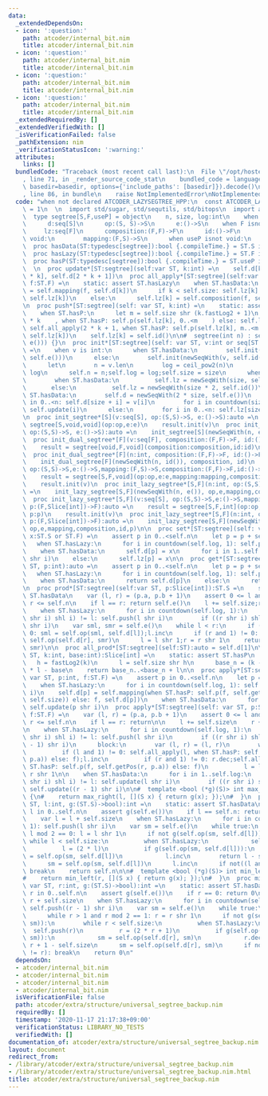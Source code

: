 ```yaml
---
data:
  _extendedDependsOn:
  - icon: ':question:'
    path: atcoder/internal_bit.nim
    title: atcoder/internal_bit.nim
  - icon: ':question:'
    path: atcoder/internal_bit.nim
    title: atcoder/internal_bit.nim
  - icon: ':question:'
    path: atcoder/internal_bit.nim
    title: atcoder/internal_bit.nim
  - icon: ':question:'
    path: atcoder/internal_bit.nim
    title: atcoder/internal_bit.nim
  _extendedRequiredBy: []
  _extendedVerifiedWith: []
  _isVerificationFailed: false
  _pathExtension: nim
  _verificationStatusIcon: ':warning:'
  attributes:
    links: []
  bundledCode: "Traceback (most recent call last):\n  File \"/opt/hostedtoolcache/Python/3.10.2/x64/lib/python3.10/site-packages/onlinejudge_verify/documentation/build.py\"\
    , line 71, in _render_source_code_stat\n    bundled_code = language.bundle(stat.path,\
    \ basedir=basedir, options={'include_paths': [basedir]}).decode()\n  File \"/opt/hostedtoolcache/Python/3.10.2/x64/lib/python3.10/site-packages/onlinejudge_verify/languages/nim.py\"\
    , line 86, in bundle\n    raise NotImplementedError\nNotImplementedError\n"
  code: "when not declared ATCODER_LAZYSEGTREE_HPP:\n  const ATCODER_LAZYSEGTREE_HPP*\
    \ = 1\n  \n  import std/sugar, std/sequtils, std/bitops\n  import atcoder/internal_bit\n\
    \  type segtree[S,F,useP] = object\n    n, size, log:int\n    when S isnot void:\n\
    \      d:seq[S]\n      op:(S, S)->S\n      e:()->S\n    when F isnot void:\n \
    \     lz:seq[F]\n      composition:(F,F)->F\n      id:()->F\n      when S isnot\
    \ void:\n        mapping:(F,S)->S\n      when useP isnot void:\n        p:(F,Slice[int])->F\n\
    \  proc hasData(ST:typedesc[segtree]):bool {.compileTime.} = ST.S isnot void\n\
    \  proc hasLazy(ST:typedesc[segtree]):bool {.compileTime.} = ST.F isnot void\n\
    \  proc hasP(ST:typedesc[segtree]):bool {.compileTime.} = ST.useP isnot void\n\
    \  \n  proc update*[ST:segtree](self:var ST, k:int) =\n    self.d[k] = self.op(self.d[2\
    \ * k], self.d[2 * k + 1])\n  proc all_apply*[ST:segtree](self:var ST, k:int,\
    \ f:ST.F) =\n    static: assert ST.hasLazy\n    when ST.hasData:\n      self.d[k]\
    \ = self.mapping(f, self.d[k])\n      if k < self.size: self.lz[k] = self.composition(f,\
    \ self.lz[k])\n    else:\n      self.lz[k] = self.composition(f, self.lz[k])\n\
    \n  proc push*[ST:segtree](self: var ST, k:int) =\n    static: assert ST.hasLazy\n\
    \    when ST.hasP:\n      let m = self.size shr (k.fastLog2 + 1)\n    self.all_apply(2\
    \ * k    , when ST.hasP: self.p(self.lz[k], 0..<m    ) else: self.lz[k])\n   \
    \ self.all_apply(2 * k + 1, when ST.hasP: self.p(self.lz[k], m..<m + m) else:\
    \ self.lz[k])\n    self.lz[k] = self.id()\n\n#  segtree(int n) : segtree(std::vector<S>(n,\
    \ e())) {}\n  proc init*[ST:segtree](self: var ST, v:int or seq[ST.S] or seq[ST.F])\
    \ =\n    when v is int:\n      when ST.hasData:\n        self.init(newSeqWith(v,\
    \ self.e()))\n      else:\n        self.init(newSeqWith(v, self.id()))\n    else:\n\
    \      let\n        n = v.len\n        log = ceil_pow2(n)\n        size = 1 shl\
    \ log\n      self.n = n;self.log = log;self.size = size\n      when ST.hasLazy:\n\
    \        when ST.hasData:\n          self.lz = newSeqWith(size, self.id())\n \
    \       else:\n          self.lz = newSeqWith(size * 2, self.id())\n      when\
    \ ST.hasData:\n        self.d = newSeqWith(2 * size, self.e())\n        for i\
    \ in 0..<n: self.d[size + i] = v[i]\n        for i in countdown(size - 1, 1):\
    \ self.update(i)\n      else:\n        for i in 0..<n: self.lz[size + i] = v[i]\n\
    \n  proc init_segtree*[S](v:seq[S], op:(S,S)->S, e:()->S):auto =\n    result =\
    \ segtree[S,void,void](op:op,e:e)\n    result.init(v)\n  proc init_segtree*[S](n:int,\
    \ op:(S,S)->S, e:()->S):auto =\n    init_segtree[S](newSeqWith(n, e()), op, e)\n\
    \  proc init_dual_segtree*[F](v:seq[F], composition:(F,F)->F, id:()->F):auto =\n\
    \    result = segtree[void,F,void](composition:composition,id:id)\n    result.init(v)\n\
    \  proc init_dual_segtree*[F](n:int, composition:(F,F)->F, id:()->F):auto =\n\
    \    init_dual_segtree[F](newSeqWith(n, id()), composition, id)\n  proc init_lazy_segtree*[S,F](v:seq[S],\
    \ op:(S,S)->S,e:()->S,mapping:(F,S)->S,composition:(F,F)->F,id:()->F):auto =\n\
    \    result = segtree[S,F,void](op:op,e:e,mapping:mapping,composition:composition,id:id)\n\
    \    result.init(v)\n  proc init_lazy_segtree*[S,F](n:int, op:(S,S)->S,e:()->S,mapping:(F,S)->S,composition:(F,F)->F,id:()->F):auto\
    \ =\n    init_lazy_segtree[S,F](newSeqWith(n, e()), op,e,mapping,composition,id)\n\
    \  proc init_lazy_segtree*[S,F](v:seq[S], op:(S,S)->S,e:()->S,mapping:(F,S)->S,composition:(F,F)->F,id:()->F,\
    \ p:(F,Slice[int])->F):auto =\n    result = segtree[S,F,int](op:op,e:e,mapping:mapping,composition:composition,id:id,\
    \ p:p)\n    result.init(v)\n  proc init_lazy_segtree*[S,F](n:int, op:(S,S)->S,e:()->S,mapping:(F,S)->S,composition:(F,F)->F,id:()->F,\
    \ p:(F,Slice[int])->F):auto =\n    init_lazy_segtree[S,F](newSeqWith(n, e()),\
    \ op,e,mapping,composition,id,p)\n\n  proc set*[ST:segtree](self: var ST, p:int,\
    \ x:ST.S or ST.F) =\n    assert p in 0..<self.n\n    let p = p + self.size\n \
    \   when ST.hasLazy:\n      for i in countdown(self.log, 1): self.push(p shr i)\n\
    \    when ST.hasData:\n      self.d[p] = x\n      for i in 1..self.log: self.update(p\
    \ shr i)\n    else:\n      self.lz[p] = x\n\n  proc get*[ST:segtree](self: var\
    \ ST, p:int):auto =\n    assert p in 0..<self.n\n    let p = p + self.size\n \
    \   when ST.hasLazy:\n      for i in countdown(self.log, 1): self.push(p shr i)\n\
    \    when ST.hasData:\n      return self.d[p]\n    else:\n      return self.lz[p]\n\
    \n  proc prod*[ST:segtree](self:var ST, p:Slice[int]):ST.S =\n    static: assert\
    \ ST.hasData\n    var (l, r) = (p.a, p.b + 1)\n    assert 0 <= l and l <= r and\
    \ r <= self.n\n    if l == r: return self.e()\n    l += self.size;r += self.size\n\
    \    when ST.hasLazy:\n      for i in countdown(self.log, 1):\n        if ((l\
    \ shr i) shl i) != l: self.push(l shr i)\n        if ((r shr i) shl i) != r: self.push(r\
    \ shr i)\n    var sml, smr = self.e()\n    while l < r:\n      if (l and 1) !=\
    \ 0: sml = self.op(sml, self.d[l]);l.inc\n      if (r and 1) != 0: r.dec;smr =\
    \ self.op(self.d[r], smr)\n      l = l shr 1;r = r shr 1\n    return self.op(sml,\
    \ smr)\n\n  proc all_prod*[ST:segtree](self:ST):auto = self.d[1]\n\n  proc getPos[ST:segtree](self:\
    \ ST, k:int, base:int):Slice[int] =\n    static: assert ST.hasP\n    let\n   \
    \   h = fastLog2(k)\n      l = self.size shr h\n      base_n = (k - (1 shl h))\
    \ * l - base\n    return base_n..<base_n + l\n\n  proc apply*[ST:segtree](self:\
    \ var ST, p:int, f:ST.F) =\n    assert p in 0..<self.n\n    let p = p + self.size\n\
    \    when ST.hasLazy:\n      for i in countdown(self.log, 1): self.push(p shr\
    \ i)\n    self.d[p] = self.mapping(when ST.hasP: self.p(f, self.getPos(p, p -\
    \ self.size)) else: f, self.d[p])\n    when ST.hasData:\n      for i in 1..self.log:\
    \ self.update(p shr i)\n  proc apply*[ST:segtree](self: var ST, p:Slice[int],\
    \ f:ST.F) =\n    var (l, r) = (p.a, p.b + 1)\n    assert 0 <= l and l <= r and\
    \ r <= self.n\n    if l == r: return\n\n    l += self.size\n    r += self.size\n\
    \n    when ST.hasLazy:\n      for i in countdown(self.log, 1):\n        if ((l\
    \ shr i) shl i) != l: self.push(l shr i)\n        if ((r shr i) shl i) != r: self.push((r\
    \ - 1) shr i)\n      block:\n        var (l, r) = (l, r)\n        while l < r:\n\
    \          if (l and 1) != 0: self.all_apply(l, when ST.hasP: self.p(f, self.getPos(l,\
    \ p.a)) else: f);l.inc\n          if (r and 1) != 0: r.dec;self.all_apply(r, when\
    \ ST.hasP: self.p(f, self.getPos(r, p.a)) else: f)\n          l = l shr 1; r =\
    \ r shr 1\n\n    when ST.hasData:\n      for i in 1..self.log:\n        if ((l\
    \ shr i) shl i) != l: self.update(l shr i)\n        if ((r shr i) shl i) != r:\
    \ self.update((r - 1) shr i)\n\n#  template <bool (*g)(S)> int max_right(int l)\
    \ {\n#    return max_right(l, [](S x) { return g(x); });\n#  }\n  proc max_right*[ST:segtree](self:var\
    \ ST, l:int, g:(ST.S)->bool):int =\n    static: assert ST.hasData\n    assert\
    \ l in 0..self.n\n    assert g(self.e())\n    if l == self.n: return self.n\n\
    \    var l = l + self.size\n    when ST.hasLazy:\n      for i in countdown(self.log,\
    \ 1): self.push(l shr i)\n    var sm = self.e()\n    while true:\n      while\
    \ l mod 2 == 0: l = l shr 1\n      if not g(self.op(sm, self.d[l])):\n       \
    \ while l < self.size:\n          when ST.hasLazy:\n            self.push(l)\n\
    \          l = (2 * l)\n          if g(self.op(sm, self.d[l])):\n            sm\
    \ = self.op(sm, self.d[l])\n            l.inc\n        return l - self.size\n\
    \      sm = self.op(sm, self.d[l])\n      l.inc\n      if not((l and -l) != l):\
    \ break\n    return self.n\n\n#  template <bool (*g)(S)> int min_left(int r) {\n\
    #    return min_left(r, [](S x) { return g(x); });\n#  }\n  proc min_left*[ST:segtree](self:\
    \ var ST, r:int, g:(ST.S)->bool):int =\n    static: assert ST.hasData\n    assert\
    \ r in 0..self.n\n    assert g(self.e())\n    if r == 0: return 0\n    var r =\
    \ r + self.size\n    when ST.hasLazy:\n      for i in countdown(self.log, 1):\
    \ self.push((r - 1) shr i)\n    var sm = self.e()\n    while true:\n      r.dec\n\
    \      while r > 1 and r mod 2 == 1: r = r shr 1\n      if not g(self.op(self.d[r],\
    \ sm)):\n        while r < self.size:\n          when ST.hasLazy:\n          \
    \  self.push(r)\n          r = (2 * r + 1)\n          if g(self.op(self.d[r],\
    \ sm)):\n            sm = self.op(self.d[r], sm)\n            r.dec\n        return\
    \ r + 1 - self.size\n      sm = self.op(self.d[r], sm)\n      if not ((r and -r)\
    \ != r): break\n    return 0\n"
  dependsOn:
  - atcoder/internal_bit.nim
  - atcoder/internal_bit.nim
  - atcoder/internal_bit.nim
  - atcoder/internal_bit.nim
  isVerificationFile: false
  path: atcoder/extra/structure/universal_segtree_backup.nim
  requiredBy: []
  timestamp: '2020-11-17 21:17:38+09:00'
  verificationStatus: LIBRARY_NO_TESTS
  verifiedWith: []
documentation_of: atcoder/extra/structure/universal_segtree_backup.nim
layout: document
redirect_from:
- /library/atcoder/extra/structure/universal_segtree_backup.nim
- /library/atcoder/extra/structure/universal_segtree_backup.nim.html
title: atcoder/extra/structure/universal_segtree_backup.nim
---
```

